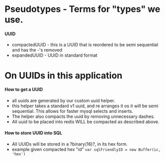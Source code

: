# Pseudotypes - Terms for "types" we use.
#### UUID
* compactedUUID - this is a UUID that is reordered to be semi sequential and has the -'s removed
* expandedUUID - UUID in standard format
# On UUIDs in this application
#### How to get a UUID
* all uuids are generated by our custom uuid helper.
* this helper takes a standard v1 uuid, and re arranges it os it will be semi sequential. This allows for faster mysql selects and inserts.
* The helper also compacts the uuid by removing unnecessary dashes.
* All uuid to be placed into redis WILL be compacted as described above.
#### How to store UUID into SQL
* All UUIDs will be stored in a ?binary(16)?, in its hex form.
* example given compacted hex "id" `var sqlFriendlyID = new Buffer(ic, 'hex')`
